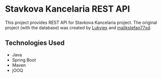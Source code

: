 # Stavkova Kancelaria REST API

This project provides REST API for Stavkova Kancelaria project. The original project (with the database) was created by [Lukyjex](https://github.com/Lukyjex) and [malikstefan77xd](https://github.com/malikstefan77xd).

## Technologies Used

- Java
- Spring Boot
- Maven
- jOOQ
